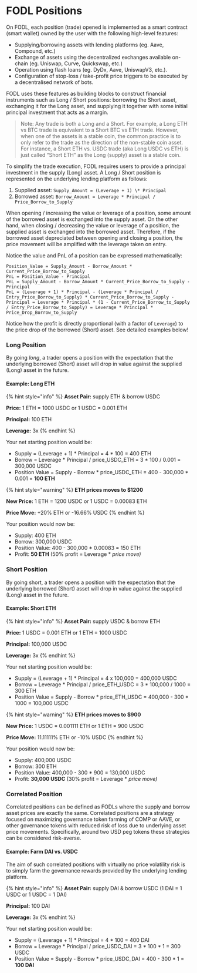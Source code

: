 # FODL Positions

On FODL, each position (trade) opened is implemented as a smart contract (smart wallet) owned by the user with the following high-level features:&#x20;

* Supplying/borrowing assets with lending platforms (eg. Aave, Compound, etc.)&#x20;
* Exchange of assets using the decentralized exchanges available on-chain (eg. Uniswap, Curve, Quickswap, etc.)&#x20;
* Operation using flash loans (eg. DyDx, Aave, UniswapV3, etc.).
* Configuration of stop-loss / take-profit price triggers to be executed by a decentralised network of bots.

FODL uses these features as building blocks to construct financial instruments such as Long / Short positions: borrowing the Short asset, exchanging it for the Long asset, and supplying it together with some initial principal investment that acts as a margin.

> Note: Any trade is both a Long and a Short. For example, a Long ETH vs BTC trade is equivalent to a Short BTC vs ETH trade. However, when one of the assets is a stable coin, the common practice is to only refer to the trade as the direction of the non-stable coin asset. For instance, a Short ETH vs. USDC trade (aka Long USDC vs ETH) is just called “Short ETH” as the Long (supply) asset is a stable coin.

To simplify the trade execution, FODL requires users to provide a principal investment in the supply (Long) asset. A Long / Short position is represented on the underlying lending platform as follows:&#x20;

1. Supplied asset: `Supply_Amount = (Leverage + 1) \* Principal`
2. Borrowed asset: `Borrow_Amount = Leverage * Principal / Price_Borrow_to_Supply`

When opening / increasing the value or leverage of a position, some amount of the borrowed asset is exchanged into the supply asset. On the other hand, when closing / decreasing the value or leverage of a position, the supplied asset is exchanged into the borrowed asset. Therefore, if the borrowed asset depreciated between opening and closing a position, the price movement will be amplified with the leverage taken on entry.

Notice the value and PnL of a position can be expressed mathematically: 
```
Position_Value = Supply_Amount - Borrow_Amount * Current_Price_Borrow_to_Supply
PnL = Position_Value - Principal 
PnL = Supply_Amount - Borrow_Amount * Current_Price_Borrow_to_Supply - Principal
PnL = (Leverage + 1) * Principal - (Leverage * Principal / Entry_Price_Borrow_to_Supply) * Current_Price_Borrow_to_Supply - Principal = Leverage * Principal * (1 - Current_Price_Borrow_to_Supply / Entry_Price_Borrow_to_Supply) = Leverage * Principal * Price_Drop_Borrow_to_Supply
```

Notice how the profit is directly proportional (with a factor of `Leverage`) to the price drop of the borrowed (Short) asset. See detailed examples below!

### Long Position

By going _long_, a trader opens a position with the expectation that the underlying borrowed (Short) asset will drop in value against the supplied (Long) asset in the future.

#### **Example: Long ETH**&#x20;

{% hint style="info" %}
**Asset Pair:** supply ETH & borrow USDC&#x20;

**Price:** 1 ETH = 1000 USDC or 1 USDC = 0.001 ETH

**Principal:** 100 ETH&#x20;

**Leverage:** 3x&#x20;
{% endhint %}

Your net starting position would be:&#x20;

* Supply = (Leverage + 1) \* Principal = 4 \* 100 = 400 ETH&#x20;
* Borrow = Leverage \* Principal / price\_USDC\_ETH = 3 \* 100 / 0.001 = 300,000 USDC&#x20;
* Position Value = Supply - Borrow \* price\_USDC\_ETH = 400 - 300,000 \* 0.001 = **100 ETH**&#x20;

{% hint style="warning" %}
**ETH prices moves to $1200**&#x20;

**New Price:** 1 ETH = 1200 USDC or 1 USDC = 0.00083 ETH

**Price Move:** +20% ETH or -16.66% USDC
{% endhint %}

Your position would now be:&#x20;

* Supply: 400 ETH&#x20;
* Borrow: 300,000 USDC&#x20;
* Position Value: 400 - 300,000 \* 0.00083 = 150 ETH&#x20;
* Profit: **50 ETH** (50% profit = Leverage \* _price move)_

### Short Position

By going short, a trader opens a position with the expectation that the underlying borrowed (Short) asset will drop in value against the supplied (Long) asset in the future.

#### **Example: Short ETH**&#x20;

{% hint style="info" %}
**Asset Pair:** supply USDC & borrow ETH

**Price:** 1 USDC = 0.001 ETH or 1 ETH = 1000 USDC&#x20;

**Principal:** 100,000 USDC&#x20;

**Leverage:** 3x&#x20;
{% endhint %}

Your net starting position would be:&#x20;

* Supply = (Leverage + 1) \* Principal = 4 x 100,000 = 400,000 USDC&#x20;
* Borrow = Leverage \* Principal / price\_ETH\_USDC = 3 \* 100,000 / 1000 = 300 ETH&#x20;
* Position Value = Supply - Borrow \* price\_ETH\_USDC = 400,000 - 300 \* 1000 = 100,000 USDC&#x20;

{% hint style="warning" %}
**ETH prices moves to $900**&#x20;

**New Price:** 1 USDC = 0.001111 ETH or 1 ETH = 900 USDC

**Price Move:**  11.11111% ETH or -10% USDC
{% endhint %}

Your position would now be:&#x20;

* Supply: 400,000 USDC&#x20;
* Borrow: 300 ETH&#x20;
* Position Value: 400,000 - 300 \* 900 = 130,000 USDC&#x20;
* Profit: **30,000 USDC** (30% profit = Leverage \* _price move)_

### Correlated Position

Correlated positions can be defined as FODLs where the supply and borrow asset prices are exactly the same. Correlated positions are a strategy focused on maximizing governance token farming of COMP or AAVE, or other governance tokens with reduced risk of loss due to underlying asset price movements. Specifically, around two USD peg tokens these strategies can be considered risk-averse.

#### Example: Farm DAI vs. USDC&#x20;

The aim of such correlated positions with virtually no price volatility risk is to simply farm the governance rewards provided by the underlying lending platform.

{% hint style="info" %}
**Asset Pair:** supply DAI & borrow USDC (1 DAI = 1 USDC or 1 USDC = 1 DAI)&#x20;

**Principal:** 100 DAI&#x20;

**Leverage:** 3x&#x20;
{% endhint %}

Your net starting position would be:&#x20;

* Supply = (Leverage + 1) \* Principal = 4 \* 100 = 400 DAI&#x20;
* Borrow = Leverage \* Principal / price\_USDC\_DAI = 3 \* 100 \* 1 = 300 USDC&#x20;
* Position Value = Supply - Borrow \* price\_USDC\_DAI = 400 - 300 \* 1 = **100 DAI**
